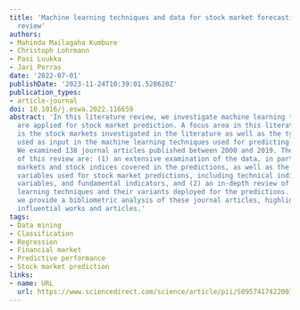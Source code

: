 ```yaml
---
title: 'Machine learning techniques and data for stock market forecasting: A literature
  review'
authors:
- Mahinda Mailagaha Kumbure
- Christoph Lohrmann
- Pasi Luukka
- Jari Porras
date: '2022-07-01'
publishDate: '2023-11-24T10:39:01.528620Z'
publication_types:
- article-journal
doi: 10.1016/j.eswa.2022.116659
abstract: 'In this literature review, we investigate machine learning techniques that
  are applied for stock market prediction. A focus area in this literature review
  is the stock markets investigated in the literature as well as the types of variables
  used as input in the machine learning techniques used for predicting these markets.
  We examined 138 journal articles published between 2000 and 2019. The main contributions
  of this review are: (1) an extensive examination of the data, in particular, the
  markets and stock indices covered in the predictions, as well as the 2173 unique
  variables used for stock market predictions, including technical indicators, macro-economic
  variables, and fundamental indicators, and (2) an in-depth review of the machine
  learning techniques and their variants deployed for the predictions. In addition,
  we provide a bibliometric analysis of these journal articles, highlighting the most
  influential works and articles.'
tags:
- Data mining
- Classification
- Regression
- Financial market
- Predictive performance
- Stock market prediction
links:
- name: URL
  url: https://www.sciencedirect.com/science/article/pii/S0957417422001452
---
```

